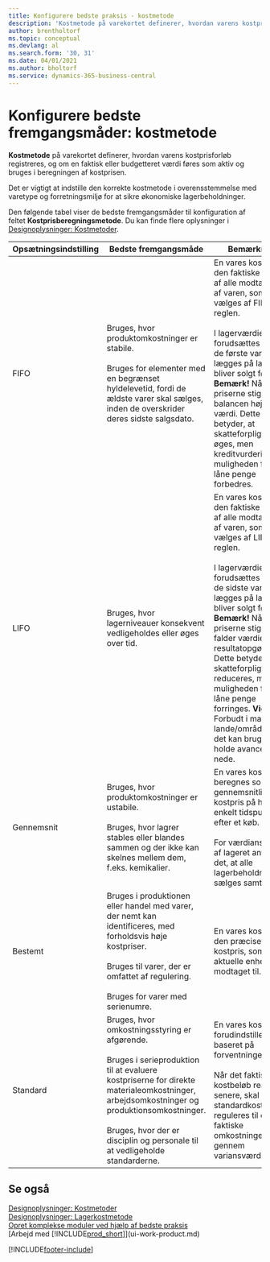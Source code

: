 ```yaml
---
title: Konfigurere bedste praksis - kostmetode
description: 'Kostmetode på varekortet definerer, hvordan varens kostprisforløb registreres, og om en faktisk eller budgetteret værdi føres som aktiv og bruges i beregningen af kostprisen.'
author: brentholtorf
ms.topic: conceptual
ms.devlang: al
ms.search.form: '30, 31'
ms.date: 04/01/2021
ms.author: bholtorf
ms.service: dynamics-365-business-central
---
```

# <a name="setup-best-practices-costing-method"></a>Konfigurere bedste fremgangsmåder: kostmetode

**Kostmetode** på varekortet definerer, hvordan varens kostprisforløb registreres, og om en faktisk eller budgetteret værdi føres som aktiv og bruges i beregningen af kostprisen.  

Det er vigtigt at indstille den korrekte kostmetode i overensstemmelse med varetype og forretningsmiljø for at sikre økonomiske lagerbeholdninger.  

Den følgende tabel viser de bedste fremgangsmåder til konfiguration af feltet **Kostprisberegningsmetode**. Du kan finde flere oplysninger i [Designoplysninger: Kostmetoder](design-details-costing-methods.md).  

|Opsætningsindstilling|Bedste fremgangsmåde|Bemærkning|  
|------------------|-------------------|-------------|  
|FIFO|Bruges, hvor produktomkostninger er stabile.<br /><br /> Bruges for elementer med en begrænset hyldelevetid, fordi de ældste varer skal sælges, inden de overskrider deres sidste salgsdato.|En vares kostpris er den faktiske værdi af alle modtagelser af varen, som vælges af FIFO-reglen.<br /><br /> I lagerværdien forudsættes det, at de første varer, der lægges på lager, bliver solgt først. **Bemærk!** Når priserne stiger, viser balancen højere værdi. Dette betyder, at skatteforpligtelserne øges, men kreditvurderinger og muligheden for at låne penge forbedres.|  
|LIFO|Bruges, hvor lagerniveauer konsekvent vedligeholdes eller øges over tid.|En vares kostpris er den faktiske værdi af alle modtagelser af varen, som vælges af LIFO-reglen.<br /><br /> I lagerværdien forudsættes det, at de sidste varer, der lægges på lager, bliver solgt først. **Bemærk!** Når priserne stiger, falder værdien på resultatopgørelsen. Dette betyder, at skatteforpligtelserne reduceres, men muligheden for at låne penge forringes. **Vigtigt:** Forbudt i mange lande/områder, da det kan bruges til at holde avancen nede.|  
|Gennemsnit|Bruges, hvor produktomkostninger er ustabile.<br /><br /> Bruges, hvor lagrer stables eller blandes sammen og der ikke kan skelnes mellem dem, f.eks. kemikalier.|En vares kostpris beregnes som den gennemsnitlige kostpris på hvert enkelt tidspunkt efter et køb.<br /><br /> For værdiansættelse af lageret antages det, at alle lagerbeholdninger sælges samtidig.|
|Bestemt|Bruges i produktionen eller handel med varer, der nemt kan identificeres, med forholdsvis høje kostpriser.<br /><br /> Bruges til varer, der er omfattet af regulering.<br /><br /> Bruges for varer med serienumre.|En vares kostpris er den præcise kostpris, som den aktuelle enhed er modtaget til.|
|Standard|Bruges, hvor omkostningsstyring er afgørende.<br /><br /> Bruges i serieproduktion til at evaluere kostpriserne for direkte materialeomkostninger, arbejdsomkostninger og produktionsomkostninger.<br /><br /> Bruges, hvor der er disciplin og personale til at vedligeholde standarderne.|En vares kostpris forudindstilles baseret på forventninger.<br /><br /> Når det faktiske kostbeløb realiseres senere, skal standardkostprisen reguleres til de faktiske omkostninger gennem variansværdier.|  

## <a name="see-also"></a>Se også

[Designoplysninger: Kostmetoder](design-details-costing-methods.md)  
[Designoplysninger: Lagerkostmetode](design-details-inventory-costing.md)  
[Opret komplekse moduler ved hjælp af bedste praksis](set-up-complex-application-areas-using-best-practices.md)  
[Arbejd med [!INCLUDE[prod_short](includes/prod_short.md)]](ui-work-product.md)  


[!INCLUDE[footer-include](includes/footer-banner.md)]
